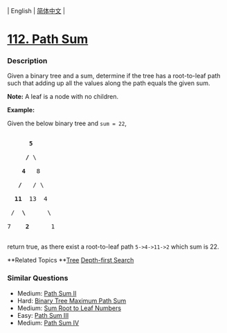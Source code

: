 | English | [简体中文](README.md) |

# [112. Path Sum](https://leetcode-cn.com/problems/path-sum)
 ### Description
<p>Given a binary tree and a sum, determine if the tree has a root-to-leaf path such that adding up all the values along the path equals the given sum.</p>

<p><strong>Note:</strong>&nbsp;A leaf is a node with no children.</p>

<p><strong>Example:</strong></p>

<p>Given the below binary tree and <code>sum = 22</code>,</p>

<pre>
      <strong>5</strong>
     <strong>/</strong> \
    <strong>4</strong>   8
   <strong>/</strong>   / \
  <strong>11</strong>  13  4
 /  <strong>\</strong>      \
7    <strong>2</strong>      1
</pre>

<p>return true, as there exist a root-to-leaf path <code>5-&gt;4-&gt;11-&gt;2</code> which sum is 22.</p>

**Related Topics	**[Tree](https://leetcode-cn.com/tag/tree) [Depth-first Search](https://leetcode-cn.com/tag/depth-first-search) 

### Similar Questions
 - Medium:	[Path Sum II](https://leetcode-cn.com/problems/path-sum-ii) 
 - Hard:	[Binary Tree Maximum Path Sum](https://leetcode-cn.com/problems/binary-tree-maximum-path-sum) 
 - Medium:	[Sum Root to Leaf Numbers](https://leetcode-cn.com/problems/sum-root-to-leaf-numbers) 
 - Easy:	[Path Sum III](https://leetcode-cn.com/problems/path-sum-iii) 
 - Medium:	[Path Sum IV](https://leetcode-cn.com/problems/path-sum-iv) 

